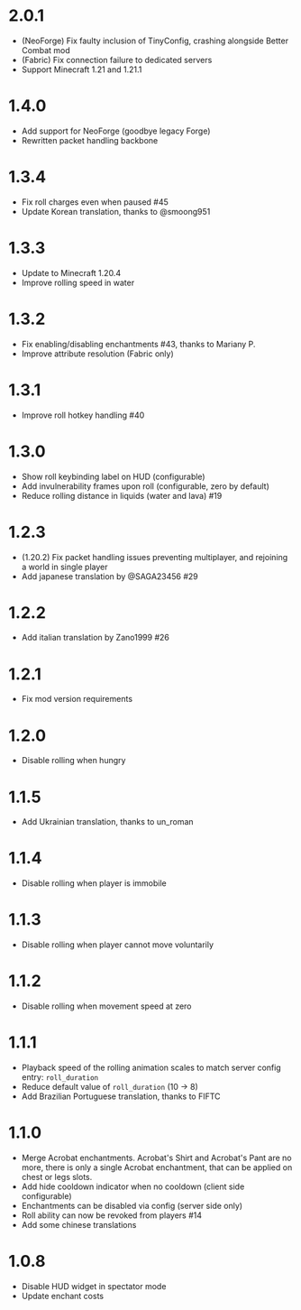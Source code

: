 # 2.0.1

- (NeoForge) Fix faulty inclusion of TinyConfig, crashing alongside Better Combat mod
- (Fabric) Fix connection failure to dedicated servers
- Support Minecraft 1.21 and 1.21.1

# 1.4.0

- Add support for NeoForge (goodbye legacy Forge)
- Rewritten packet handling backbone

# 1.3.4

- Fix roll charges even when paused #45
- Update Korean translation, thanks to @smoong951

# 1.3.3
- Update to Minecraft 1.20.4
- Improve rolling speed in water

# 1.3.2

- Fix enabling/disabling enchantments #43, thanks to Mariany P.
- Improve attribute resolution (Fabric only)

# 1.3.1

- Improve roll hotkey handling #40

# 1.3.0

- Show roll keybinding label on HUD (configurable)
- Add invulnerability frames upon roll (configurable, zero by default)
- Reduce rolling distance in liquids (water and lava) #19

# 1.2.3

- (1.20.2) Fix packet handling issues preventing multiplayer, and rejoining a world in single player 
- Add japanese translation by @SAGA23456 #29

# 1.2.2

- Add italian translation by Zano1999 #26

# 1.2.1

- Fix mod version requirements

# 1.2.0

- Disable rolling when hungry

# 1.1.5

- Add Ukrainian translation, thanks to un_roman

# 1.1.4
- Disable rolling when player is immobile

# 1.1.3
- Disable rolling when player cannot move voluntarily

# 1.1.2
- Disable rolling when movement speed at zero

# 1.1.1
- Playback speed of the rolling animation scales to match server config entry: `roll_duration`
- Reduce default value of `roll_duration` (10 -> 8)
- Add Brazilian Portuguese translation, thanks to FIFTC

# 1.1.0
- Merge Acrobat enchantments. Acrobat's Shirt and Acrobat's Pant are no more, there is only a single Acrobat enchantment, that can be applied on chest or legs slots.
- Add hide cooldown indicator when no cooldown (client side configurable)
- Enchantments can be disabled via config (server side only)
- Roll ability can now be revoked from players #14
- Add some chinese translations

# 1.0.8
- Disable HUD widget in spectator mode
- Update enchant costs